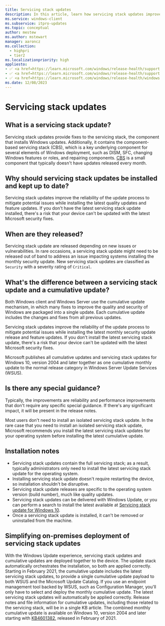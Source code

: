 ```yaml
---
title: Servicing stack updates
description: In this article, learn how servicing stack updates improve the code that installs the other updates.
ms.service: windows-client
ms.subservice: itpro-updates
ms.topic: conceptual
author: mestew
ms.author: mstewart
manager: aaroncz
ms.collection:
  - highpri
  - tier2
ms.localizationpriority: high
appliesto: 
- ✅ <a href=https://learn.microsoft.com/windows/release-health/supported-versions-windows-client target=_blank>Windows 11</a>
- ✅ <a href=https://learn.microsoft.com/windows/release-health/supported-versions-windows-client target=_blank>Windows 10</a>
- ✅ <a href=https://learn.microsoft.com/windows/release-health/windows-server-release-info target=_blank>Windows Server </a>
ms.date: 12/08/2023
---
```


# Servicing stack updates

## What is a servicing stack update?

Servicing stack updates provide fixes to the servicing stack, the component that installs Windows updates. Additionally, it contains the component-based servicing stack (CBS), which is a key underlying component for several elements of Windows deployment, such as DISM, SFC, changing Windows features or roles, and repairing components. [CBS](https://techcommunity.microsoft.com/t5/ask-the-performance-team/understanding-component-based-servicing/ba-p/373012) is a small component that typically doesn't have updates released every month.

## Why should servicing stack updates be installed and kept up to date?
  
Servicing stack updates improve the reliability of the update process to mitigate potential issues while installing the latest quality updates and feature updates. If you don't have the latest servicing stack update installed, there's a risk that your device can't be updated with the latest Microsoft security fixes.

## When are they released?

Servicing stack update are released depending on new issues or vulnerabilities. In rare occasions, a servicing stack update might need to be released out of band to address an issue impacting systems installing the monthly security update. New servicing stack updates are classified as `Security` with a severity rating of `Critical`.


## What's the difference between a servicing stack update and a cumulative update?

Both Windows client and Windows Server use the cumulative update mechanism, in which many fixes to improve the quality and security of Windows are packaged into a single update. Each cumulative update includes the changes and fixes from all previous updates.

Servicing stack updates improve the reliability of the update process to mitigate potential issues while installing the latest monthly security update release and feature updates. If you don't install the latest servicing stack update, there's a risk that your device can't be updated with the latest Microsoft security fixes.

Microsoft publishes all cumulative updates and servicing stack updates for Windows 10, version 2004 and later together as one cumulative monthly update to the normal release category in Windows Server Update Services (WSUS).

## Is there any special guidance?

Typically, the improvements are reliability and performance improvements that don't require any specific special guidance. If there's any significant impact, it will be present in the release notes.

Most users don't need to install an isolated servicing stack update. In the rare case that you need to install an isolated servicing stack update, Microsoft recommends you install the latest servicing stack updates for your operating system before installing the latest cumulative update.

## Installation notes

* Servicing stack updates contain the full servicing stack; as a result, typically administrators only need to install the latest servicing stack update for the operating system.
* Installing servicing stack update doesn't require restarting the device, so installation shouldn't be disruptive. 
* Servicing stack update releases are specific to the operating system version (build number), much like quality updates.
* Servicing stack updates can be delivered with Windows Update, or you can perform a search to install the latest available at [Servicing stack update for Windows 10](https://portal.msrc.microsoft.com/security-guidance/advisory/ADV990001).
* Once a servicing stack update is installed, it can't be removed or uninstalled from the machine.

## Simplifying on-premises deployment of servicing stack updates

With the Windows Update experience, servicing stack updates and cumulative updates are deployed together to the device. The update stack automatically orchestrates the installation, so both are applied correctly. Starting in February 2021, the cumulative update includes the latest servicing stack updates, to provide a single cumulative update payload to both WSUS and the Microsoft Update Catalog. If you use an endpoint management tool backed by WSUS, such as Configuration Manager, you'll only have to select and deploy the monthly cumulative update. The latest servicing stack updates will automatically be applied correctly. Release notes and file information for cumulative updates, including those related to the servicing stack, will be in a single KB article. The combined monthly cumulative update is available on Windows 10, version 2004 and later starting with [KB4601382](https://support.microsoft.com/kb/4601382), released in February of 2021.


